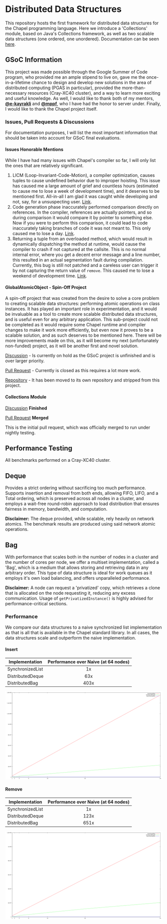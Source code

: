 # Distributed Data Structures

This repository hosts the first framework for distributed data structures for the
Chapel programming language. Here we introduce a 'Collections' module, based on Java's
Collections framework, as well as two scalable data structures (one ordered, one unordered). 
Documentation can be seen [here](https://louisjenkinscs.github.io/Distributed-Data-Structures/).

## GSoC Information

This project was made possible through the Google Summer of Code program, who provided me an ample
stipend to live on, gave me the once-in-a-lifetime chance to design and develop new solutions in the
area of distributed computing (PGAS in particular), provided the more-than-necessary resources (Cray-XC40
cluster), and a way to learn more exciting and useful knowledge. As well, I would like to thank both of my
mentors, [**@e-kayrakli**](https://github.com/e-kayrakli) and [**@mppf**](https://github.com/mppf), who I 
have had the honor to server under. Finally, I would like to thank the Chapel project itself.

### Issues, Pull Requests & Discussions

For documentation purposes, I will list the most important information that should be taken into account for GSoC
final evaluations.

#### Issues Honorable Mentions

While I have had many issues with Chapel's compiler so far, I will only list the ones that are relatively significant.

1.	LICM (Loop-Invariant-Code-Motion), a compiler optimization, causes tuples to cause undefined behavior due to improper
	hoisting. This issue has caused me a large amount of grief and countless hours (estimated to cause me to lose a week
	of development time), and it deserves to be mentioned first. All-in-all I am glad it was caught while developing and
	not, say, for a unsuspecting user. [Link](https://github.com/chapel-lang/chapel/issues/7003).
2.	Code generation phase inaccurately performed comparison directly on references. In the compiler, references are actually
	pointers, and so during comparison it would compare it by pointer to something else. Now if you were to perform this
	comparison, it could lead to code inaccurately taking branches of code it was not meant to. This only caused me to lose
	a day. [Link](https://github.com/chapel-lang/chapel/pull/7065).
3.	Returning a tuple from an overloaded method, which would result in dynamically dispatching the method at runtime, would
	cause the compiler to crash if not captured at the callsite. This is no normal internal error, where you get a decent 
	error message and a line number, this resulted in an actual segmentation fault during compilation. Currently, this bug 
	is still not patched and a careless user can trigger it by not capturing the return value of `remove`. This caused me
	to lose a weekend of development time. [Link](https://github.com/chapel-lang/chapel/issues/6542).

#### GlobalAtomicObject - Spin-Off Project

A spin-off project that was created from the desire to solve a core problem to creating scalable data structures:
performing atomic operations on class instances. It has played an important role in experimentation, and it would
be invaluable as a tool to create more scalable distributed data structures, and is useful even for any arbitrary
application. This sub-project could not be completed as it would require some Chapel runtime and compiler changes
to make it work more efficiently, but even now it proves to be a scalable solution, and as such deserves to be
mentioned here. There will be more improvements made on this, as it will become my next (unfortunately non-funded)
project, as it will be another first and novel solution.

[Discussion](https://github.com/chapel-lang/chapel/issues/6663) - Is currently on hold as the GSoC project is unfinished
and is over larger priority.

[Pull Request](https://github.com/chapel-lang/chapel/pull/6717) - Currently is closed as this requires a lot more work.

[Repository](https://github.com/LouisJenkinsCS/Chapel-Atomic-Objects) - It has been moved to its own repository and stripped
from this project.

#### Collections Module

[Discussion](https://github.com/chapel-lang/chapel/issues/6812) **Finished**

[Pull Request](https://github.com/chapel-lang/chapel/pull/7062) **Merged**

This is the initial pull request, which was officially merged to run under nightly testing.

## Performance Testing

All benchmarks performed on a Cray-XC40 cluster.

## Deque

Provides a strict ordering without sacrificing too much performance. Supports insertion
and removal from both ends, allowing FIFO, LIFO, and a Total ordering, which is
preserved across all nodes in a cluster, and employs a wait-free round-robin approach
to load distribution that ensures fairness in memory, bandwidth, and computation.

**Disclaimer:** The deque provided, while scalable, rely heavily on network atomics.
The benchmark results are produced using said network atomic operations.

## Bag

With performance that scales both in the number of nodes in a cluster and the
number of cores per node, we offer a multiset implementation, called a 'Bag',
which is a medium that allows storing and retrieving data in any arbitrary order.
This type of data structure is ideal for work queues as it employs it's own load
balancing, and offers unparalleled performance.

**Disclaimer:** A node can request a 'privatized' copy, which retrieves a clone
that is allocated on the node requesting it, reducing any excess communication.
Usage of `getPrivatizedInstance()` is highly advised for performance-critical
sections.

### Performance

We compare our data structures to a naive synchronized list implementation
as that is all that is available in the Chapel standard library.
In all cases, the data structures scale and outperform the naive implementation.

#### Insert

Implementation | Performance over Naive (at 64 nodes)
-------------- | :-----------:
SynchronizedList | 1x
DistributedDeque | 63x
DistributedBag | 403x

![](results/Collections_Add.png)

#### Remove

Implementation | Performance over Naive (at 64 nodes)
-------------- | :-----------:
SynchronizedList | 1x
DistributedDeque | 123x
DistributedBag | 651x

![](results/Collections_Remove.png)
